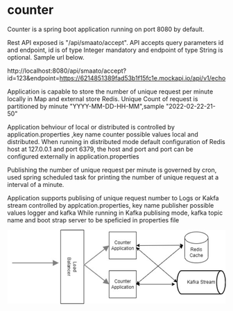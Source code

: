 # counter
Counter is a spring boot application running on port 8080 by default.

Rest API exposed is "/api/smaato/accept". 
API accepts query parameters id and endpoint, id is of type Integer mandatory and endpoint of type String is optional. Sample url below.

http://localhost:8080/api/smaato/accept?id=123&endpoint=https://6214851389fad53b1f15fc1e.mockapi.io/api/v1/echo

Application is capable to store the number of unique request per minute locally in Map and external store Redis.
Unique Count of request is partitioned by minute "YYYY-MM-DD-HH-MM",sample "2022-02-22-21-50"

Application behviour of local or distributed is controlled by application.properties ,key name counter possible values local and distributed.
When running in distributed mode default configuration of Redis host at 127.0.0.1 and port 6379, the host and port and port can be configured externally in application.properties

Publishing the number of unique request per minute is governed by cron, used spring scheduled task for printing the number of unique request at a interval of a minute.

Application supports publising of unique request number to Logs or Kakfa stream controlled by applcation.properties, key name publisher possible values logger and kafka
While running in Kafka publising mode, kafka topic name and boot strap server to be speficied in properties file

![Screenshot](smatoo.jpg)
